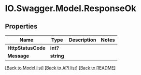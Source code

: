 # IO.Swagger.Model.ResponseOk
## Properties

Name | Type | Description | Notes
------------ | ------------- | ------------- | -------------
**HttpStatusCode** | **int?** |  | 
**Message** | **string** |  | 

[[Back to Model list]](../README.md#documentation-for-models) [[Back to API list]](../README.md#documentation-for-api-endpoints) [[Back to README]](../README.md)

